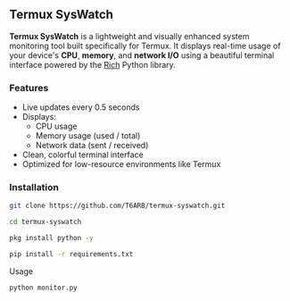 ## Termux SysWatch

**Termux SysWatch** is a lightweight and visually enhanced system monitoring tool built specifically for Termux. It displays real-time usage of your device's **CPU**, **memory**, and **network I/O** using a beautiful terminal interface powered by the [Rich](https://github.com/Textualize/rich) Python library.

### Features
- Live updates every 0.5 seconds
- Displays:
  - CPU usage
  - Memory usage (used / total)
  - Network data (sent / received)
- Clean, colorful terminal interface
- Optimized for low-resource environments like Termux

### Installation

```bash
git clone https://github.com/T6ARB/termux-syswatch.git
```
```bash
cd termux-syswatch
```
```bash
pkg install python -y
```
```bash
pip install -r requirements.txt
```
Usage
```bash
python monitor.py
